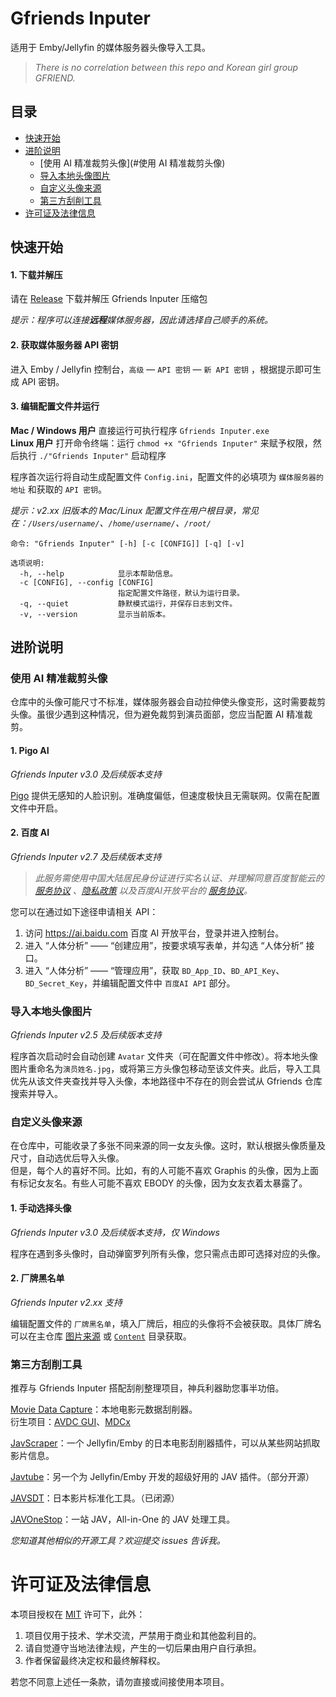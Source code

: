 # Gfriends Inputer
适用于 Emby/Jellyfin 的媒体服务器头像导入工具。
> *There is no correlation between this repo and Korean girl group GFRIEND.*

## 目录
* [快速开始](#快速开始)
* [进阶说明](#进阶说明)
   * [使用 AI 精准裁剪头像](#使用 AI 精准裁剪头像)
   * [导入本地头像图片](#导入本地头像图片)
   * [自定义头像来源](#自定义头像来源)
   * [第三方刮削工具](#第三方刮削工具)
* [许可证及法律信息](#许可证及法律信息)

## 快速开始
#### 1. 下载并解压
请在 [Release](https://github.com/gfriends/gfriends-inputer/releases) 下载并解压 Gfriends Inputer 压缩包

*提示：程序可以连接**远程**媒体服务器，因此请选择自己顺手的系统。*

#### 2. 获取媒体服务器 API 密钥
进入 Emby / Jellyfin 控制台，`高级` — `API 密钥`  — `新 API 密钥` ，根据提示即可生成 API 密钥。

#### 3. 编辑配置文件并运行
**Mac / Windows 用户** 直接运行可执行程序 `Gfriends Inputer.exe` <br>
**Linux 用户** 打开命令终端：运行 `chmod +x "Gfriends Inputer"` 来赋予权限，然后执行 `./"Gfriends Inputer"` 启动程序

程序首次运行将自动生成配置文件 `Config.ini`，配置文件的必填项为 `媒体服务器的地址` 和获取的 `API 密钥`。

*提示：v2.xx 旧版本的 Mac/Linux 配置文件在用户根目录，常见在：`/Users/username/`、`/home/username/`、`/root/`*

```
命令: "Gfriends Inputer" [-h] [-c [CONFIG]] [-q] [-v]

选项说明:
  -h, --help            显示本帮助信息。
  -c [CONFIG], --config [CONFIG]
                        指定配置文件路径，默认为运行目录。
  -q, --quiet           静默模式运行，并保存日志到文件。
  -v, --version         显示当前版本。
```


## 进阶说明

### 使用 AI 精准裁剪头像

仓库中的头像可能尺寸不标准，媒体服务器会自动拉伸使头像变形，这时需要裁剪头像。虽很少遇到这种情况，但为避免裁剪到演员面部，您应当配置 AI 精准裁剪。

#### 1. Pigo AI
*Gfriends Inputer v3.0 及后续版本支持*

[Pigo](https://github.com/esimov/pigo) 提供无感知的人脸识别。准确度偏低，但速度极快且无需联网。仅需在配置文件中开启。

#### 2. 百度 AI
*Gfriends Inputer v2.7 及后续版本支持*

> *此服务需使用中国大陆居民身份证进行实名认证、并理解同意百度智能云的 [服务协议](https://cloud.baidu.com/doc/Agreements/s/yjwvy1x03) 、[隐私政策](https://cloud.baidu.com/doc/Agreements/s/Kjwvy245m) 以及百度AI开放平台的 [服务协议](https://ai.baidu.com/ai-doc/REFERENCE/kk3dwjg7d)。*

您可以在通过如下途径申请相关 API：
1. 访问 https://ai.baidu.com 百度 AI 开放平台，登录并进入控制台。
2. 进入 “人体分析” —— “创建应用”，按要求填写表单，并勾选 “人体分析” 接口。
3. 进入 “人体分析” —— “管理应用”，获取 `BD_App_ID`、`BD_API_Key`、`BD_Secret_Key`，并编辑配置文件中 `百度AI API` 部分。

### 导入本地头像图片
*Gfriends Inputer v2.5 及后续版本支持*

程序首次启动时会自动创建 `Avatar` 文件夹（可在配置文件中修改）。将本地头像图片重命名为`演员姓名.jpg`，或将第三方头像包移动至该文件夹。此后，导入工具优先从该文件夹查找并导入头像，本地路径中不存在的则会尝试从 Gfriends 仓库搜索并导入。

### 自定义头像来源

在仓库中，可能收录了多张不同来源的同一女友头像。这时，默认根据头像质量及尺寸，自动选优后导入头像。<br>
但是，每个人的喜好不同。比如，有的人可能不喜欢 Graphis 的头像，因为上面有标记女友名。有些人可能不喜欢 EBODY 的头像，因为女友衣着太暴露了。

#### 1. 手动选择头像
*Gfriends Inputer v3.0 及后续版本支持，仅 Windows*

程序在遇到多头像时，自动弹窗罗列所有头像，您只需点击即可选择对应的头像。

#### 2. 厂牌黑名单
*Gfriends Inputer v2.xx 支持*

编辑配置文件的 `厂牌黑名单`，填入厂牌后，相应的头像将不会被获取。具体厂牌名可以在主仓库 [图片来源](https://github.com/gfriends/gfriends#%E5%9B%BE%E7%89%87%E6%9D%A5%E6%BA%90) 或 [`Content`](https://github.com/gfriends/gfriends/tree/master/Content) 目录获取。

### 第三方刮削工具
推荐与 Gfriends Inputer 搭配刮削整理项目，神兵利器助您事半功倍。

[Movie Data Capture](https://github.com/yoshiko2/AV_Data_Capture "AV Data Capture")：本地电影元数据刮削器。<br>
  衍生项目：[AVDC GUI](https://github.com/moyy996/AVDC "AVDC GUI")、[MDCx](https://github.com/anyabc/something "MDCx")

[JavScraper](https://github.com/JavScraper/Emby.Plugins.JavScraper "JavScraper")：一个 Jellyfin/Emby 的日本电影刮削器插件，可以从某些网站抓取影片信息。

[Javtube](https://github.com/javtube/jellyfin-plugin-javtube "Javtube")：另一个为 Jellyfin/Emby 开发的超级好用的 JAV 插件。（部分开源）

[JAVSDT](https://github.com/junerain123/javsdt "JAVSDT")：日本影片标准化工具。（已闭源）

[JAVOneStop](https://github.com/ddd354/JAVOneStop "JAVOneStop")：一站 JAV，All-in-One 的 JAV 处理工具。

*您知道其他相似的开源工具？欢迎提交 issues 告诉我。*

# 许可证及法律信息
本项目授权在 [MIT](https://github.com/gfriends/gfriends-inputer/blob/main/LICENSE) 许可下，此外：

1. 项目仅用于技术、学术交流，严禁用于商业和其他盈利目的。
2. 请自觉遵守当地法律法规，产生的一切后果由用户自行承担。
3. 作者保留最终决定权和最终解释权。

若您不同意上述任一条款，请勿直接或间接使用本项目。